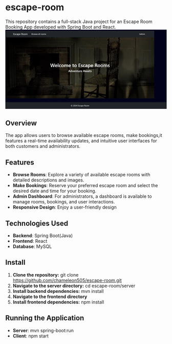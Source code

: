 # escape-room
This repository contains a full-stack Java project for an Escape Room Booking App developed with Spring Boot and React.
![Escape Room Image](https://github.com/chameleon505/escape-room/blob/main/client/room-service/esc1.png?raw=true)


## Overview

The app allows users to browse available escape rooms, make bookings,it features a real-time availability updates, and intuitive user interfaces for both customers and administrators.

## Features

- **Browse Rooms**: Explore a variety of available escape rooms with detailed descriptions and images.
- **Make Bookings**: Reserve your preferred escape room and select the desired date and time for your booking.
- **Admin Dashboard**: For administrators, a dashboard is available to manage rooms, bookings, and user interactions.
- **Responsive Design**: Enjoy a user-friendly design

## Technologies Used

- **Backend**: Spring Boot(Java)
- **Frontend**: React
- **Database**: MySQL


## Install
1. **Clone the repository:**
   git clone https://github.com/chameleon505/escape-room.git
2. **Navigate to the server directory:**
   cd escape-room/server
3. **Install backend dependencies:**
   mvn install
4. **Navigate to the frontend directory**
5. **Install frontend dependencies:**
   npm install

## Running the Application
- **Server**:
  mvn spring-boot:run
- **Client**:
  npm start

